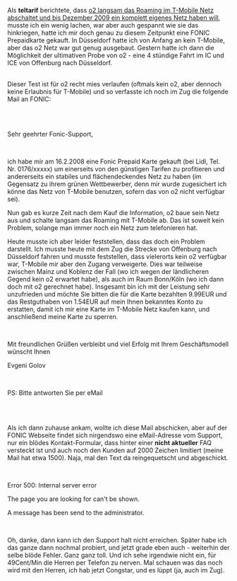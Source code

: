 <html><body><p>Als <strong>teltarif</strong> berichtete, dass <a href="http://www.teltarif.de/arch/2008/kw06/s28801.html" target="_blank">o2 langsam das Roaming im T-Mobile Netz abschaltet und bis Dezember 2009 ein komplett eigenes Netz haben will</a>, musste ich ein wenig lachen, war aber auch gespannt wie sie das hinkriegen, hatte ich mir doch genau zu diesem Zeitpunkt eine FONIC Prepaidkarte gekauft. In Düsseldorf hatte ich von Anfang an kein T-Mobile, aber das o2 Netz war gut genug ausgebaut. Gestern hatte ich dann die Möglichkeit der ultimativen Probe von o2 - eine 4 stündige Fahrt im IC und ICE von Offenburg nach Düsseldorf.<br>

<br>

Dieser Test ist für o2 recht mies verlaufen (oftmals kein o2, aber dennoch keine Erlaubnis für T-Mobile) und so verfasste ich noch im Zug die folgende Mail an FONIC:<br>

<br>

<br>

Sehr geehrter Fonic-Support,<br>

<br>

ich habe mir am 16.2.2008 eine Fonic Prepaid Karte gekauft (bei Lidl, Tel. Nr. 0176/xxxxx) um einerseits von den günstigen Tarifen zu profitieren und andererseits ein stabiles und flächendeckendes Netz zu haben (im Gegensatz zu ihrem grünen Wettbewerber, denn mir wurde zugesichert ich könne das Netz von T-Mobile benutzen, sofern das von o2 nicht verfügbar sei).<br>

Nun gab es kurze Zeit nach dem Kauf die Information, o2 baue sein Netz aus und schalte langsam das Roaming mit T-Mobile ab. Das ist soweit kein Problem, solange man immer noch ein Netz zum telefonieren hat.<br>

Heute musste ich aber leider feststellen, dass das doch ein Problem darstellt. Ich musste heute mit dem Zug die Strecke von Offenburg nach Düsseldorf fahren und musste feststellen, dass vielerorts kein o2 verfügbar war, T-Mobile mir aber den Zugang verweigerte. Dies war teilweise zwischen Mainz und Koblenz der Fall (wo ich wegen der ländlicheren Gegend kein o2 erwartet habe), als auch im Raum Bonn/Köln (wo ich dann doch mit o2 gerechnet habe). Insgesamt bin ich mit der Leistung sehr unzufrieden und möchte Sie bitten die für die Karte bezahlten 9.99EUR und das Restguthaben von 1.54EUR auf mein Ihnen bekanntes Konto zu erstatten, damit ich mir eine Karte im T-Mobile Netz kaufen kann, und anschließend meine Karte zu sperren.<br>

<br>

Mit freundlichen Grüßen verbleibt und viel Erfolg mit Ihrem Geschäftsmodell wünscht Ihnen<br>

Evgeni Golov<br>

<br>

PS: Bitte antworten Sie per eMail<br>

<br>

<br>

Als ich dann zuhause ankam, wollte ich diese Mail abschicken, aber auf der FONIC Webseite findet sich nirgendswo eine eMail-Adresse vom Support, nur ein blödes Kontakt-Formular, dass hinter einer <strong>nicht aktueller</strong> FAQ versteckt ist und auch noch den Kunden auf 2000 Zeichen limitiert (meine Mail hat etwa 1500). Naja, mal den Text da reingequetscht und abgeschickt.<br>

<br>

Error 500: Internal server error<br>

The page you are looking for can't be shown.<br>

A message has been send to the administrator.<br>

<br>

Oh, danke, dann kann ich den Support halt nicht erreichen. Später habe ich das ganze dann nochmal probiert, und jetzt grade eben auch - weiterhin der selbe blöde Fehler. Ganz ganz toll. Und ich sehe irgendwie nicht ein, für 49Cent/Min die Herren per Telefon zu nerven. Mal schauen was das noch wird mit den Herren, ich hab jetzt Congstar, und es lüppt (ja, auch im Zug).</p></body></html>
